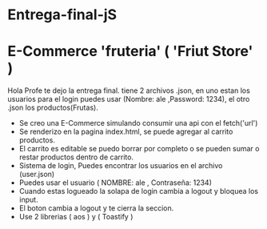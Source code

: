 # Entrega-final-jS

# E-Commerce 'fruteria'  ( 'Friut Store' )
 
Hola Profe te dejo la entrega final. tiene 2 archivos .json,
en uno estan los usuarios para el login puedes usar 
(Nombre: ale ,Password: 1234),
el otro .json los productos(Frutas).

- Se creo una E-Commerce simulando consumir una api con el fetch('url')
- Se renderizo en la pagina index.html, se puede agregar al carrito productos.
- El carrito es editable se puedo borrar por completo o
    se pueden sumar o restar productos dentro de carrito.
- Sistema de login, Puedes encontrar los usuarios en el archivo (user.json)
- Puedes usar el usuario ( NOMBRE: ale , Contraseña: 1234)
- Cuando estas logueado la solapa de login cambia a logout y bloquea los input.
- El boton cambia a logout y te cierra la seccion.
- Use 2 librerias ( aos ) y ( Toastify )
